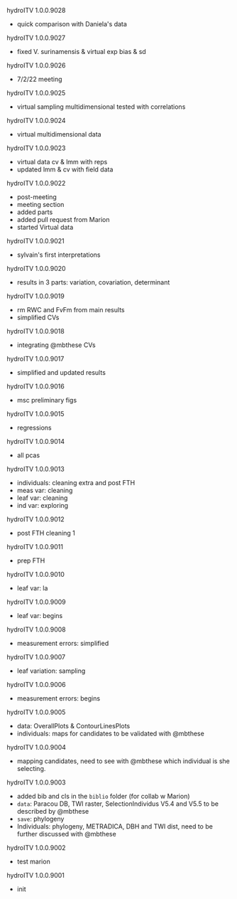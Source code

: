 hydroITV 1.0.0.9028
* quick comparison with Daniela's data

hydroITV 1.0.0.9027
* fixed V. surinamensis & virtual exp bias & sd

hydroITV 1.0.0.9026
* 7/2/22 meeting

hydroITV 1.0.0.9025
* virtual sampling multidimensional tested with correlations

hydroITV 1.0.0.9024
* virtual multidimensional data

hydroITV 1.0.0.9023
* virtual data cv & lmm with reps
* updated lmm & cv with field data

hydroITV 1.0.0.9022
* post-meeting
* meeting section
* added parts
* added pull request from Marion
* started Virtual data

hydroITV 1.0.0.9021
* sylvain's first interpretations

hydroITV 1.0.0.9020
* results in 3 parts: variation, covariation, determinant

hydroITV 1.0.0.9019
* rm RWC and FvFm from main results
* simplified CVs

hydroITV 1.0.0.9018
* integrating @mbthese CVs

hydroITV 1.0.0.9017
* simplified and updated results

hydroITV 1.0.0.9016
* msc preliminary figs

hydroITV 1.0.0.9015
* regressions

hydroITV 1.0.0.9014
* all pcas

hydroITV 1.0.0.9013
* individuals: cleaning extra and post FTH
* meas var: cleaning
* leaf var: cleaning
* ind var: exploring

hydroITV 1.0.0.9012
* post FTH cleaning 1

hydroITV 1.0.0.9011
* prep FTH

hydroITV 1.0.0.9010
* leaf var: la

hydroITV 1.0.0.9009
* leaf var: begins

hydroITV 1.0.0.9008
* measurement errors: simplified

hydroITV 1.0.0.9007
* leaf variation: sampling

hydroITV 1.0.0.9006
* measurement errors: begins

hydroITV 1.0.0.9005
* data: OverallPlots & ContourLinesPlots
* individuals: maps for candidates to be validated with @mbthese

hydroITV 1.0.0.9004
* mapping candidates, need to see with @mbthese which individual is she selecting.

hydroITV 1.0.0.9003
* added bib and cls in the `biblio` folder (for collab w Marion)
* `data`: Paracou DB, TWI raster, SelectionIndividus V5.4 and V5.5 to be described by @mbthese
* `save`: phylogeny
* Individuals: phylogeny, METRADICA, DBH and TWI dist, need to be further discussed with @mbthese

hydroITV 1.0.0.9002
* test marion

hydroITV 1.0.0.9001 
* init

